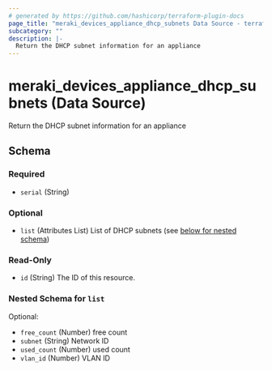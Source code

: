 ```yaml
---
# generated by https://github.com/hashicorp/terraform-plugin-docs
page_title: "meraki_devices_appliance_dhcp_subnets Data Source - terraform-provider-meraki"
subcategory: ""
description: |-
  Return the DHCP subnet information for an appliance
---
```


# meraki_devices_appliance_dhcp_subnets (Data Source)

Return the DHCP subnet information for an appliance



<!-- schema generated by tfplugindocs -->
## Schema

### Required

- `serial` (String)

### Optional

- `list` (Attributes List) List of DHCP subnets (see [below for nested schema](#nestedatt--list))

### Read-Only

- `id` (String) The ID of this resource.

<a id="nestedatt--list"></a>
### Nested Schema for `list`

Optional:

- `free_count` (Number) free count
- `subnet` (String) Network ID
- `used_count` (Number) used count
- `vlan_id` (Number) VLAN ID
